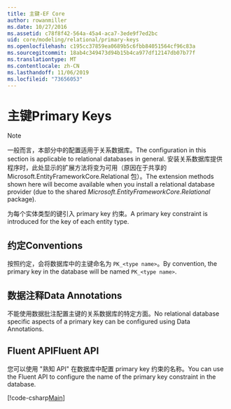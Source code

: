 ```yaml
---
title: 主键-EF Core
author: rowanmiller
ms.date: 10/27/2016
ms.assetid: c78f8f42-564a-45a4-aca7-3ede9f7ed2bc
uid: core/modeling/relational/primary-keys
ms.openlocfilehash: c195cc37859ea0689b5c6fbb84051564cf96c83a
ms.sourcegitcommit: 18ab4c349473d94b15b4ca977df12147db07b77f
ms.translationtype: MT
ms.contentlocale: zh-CN
ms.lasthandoff: 11/06/2019
ms.locfileid: "73656053"
---
```

# <a name="primary-keys"></a><span data-ttu-id="3c250-102">主键</span><span class="sxs-lookup"><span data-stu-id="3c250-102">Primary Keys</span></span>

> [!NOTE]  
> <span data-ttu-id="3c250-103">一般而言，本部分中的配置适用于关系数据库。</span><span class="sxs-lookup"><span data-stu-id="3c250-103">The configuration in this section is applicable to relational databases in general.</span></span> <span data-ttu-id="3c250-104">安装关系数据库提供程序时，此处显示的扩展方法将变为可用（原因在于共享的 Microsoft.EntityFrameworkCore.Relational 包）。</span><span class="sxs-lookup"><span data-stu-id="3c250-104">The extension methods shown here will become available when you install a relational database provider (due to the shared *Microsoft.EntityFrameworkCore.Relational* package).</span></span>

<span data-ttu-id="3c250-105">为每个实体类型的键引入 primary key 约束。</span><span class="sxs-lookup"><span data-stu-id="3c250-105">A primary key constraint is introduced for the key of each entity type.</span></span>

## <a name="conventions"></a><span data-ttu-id="3c250-106">约定</span><span class="sxs-lookup"><span data-stu-id="3c250-106">Conventions</span></span>

<span data-ttu-id="3c250-107">按照约定，会将数据库中的主键命名为 `PK_<type name>`。</span><span class="sxs-lookup"><span data-stu-id="3c250-107">By convention, the primary key in the database will be named `PK_<type name>`.</span></span>

## <a name="data-annotations"></a><span data-ttu-id="3c250-108">数据注释</span><span class="sxs-lookup"><span data-stu-id="3c250-108">Data Annotations</span></span>

<span data-ttu-id="3c250-109">不能使用数据批注配置主键的关系数据库的特定方面。</span><span class="sxs-lookup"><span data-stu-id="3c250-109">No relational database specific aspects of a primary key can be configured using Data Annotations.</span></span>

## <a name="fluent-api"></a><span data-ttu-id="3c250-110">Fluent API</span><span class="sxs-lookup"><span data-stu-id="3c250-110">Fluent API</span></span>

<span data-ttu-id="3c250-111">您可以使用 "熟知 API" 在数据库中配置 primary key 约束的名称。</span><span class="sxs-lookup"><span data-stu-id="3c250-111">You can use the Fluent API to configure the name of the primary key constraint in the database.</span></span>

[!code-csharp[Main](../../../../samples/core/Modeling/FluentAPI/Relational/KeyName.cs?name=KeyName&highlight=9)]
